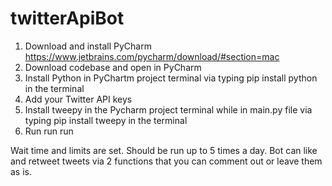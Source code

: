 # twitterApiBot

1. Download and install PyCharm https://www.jetbrains.com/pycharm/download/#section=mac
2. Download codebase and open in PyCharm
3. Install Python in PyChartm project terminal via typing pip install python in the terminal
4. Add your Twitter API keys
5. Install tweepy  in the Pycharm project terminal while in main.py file via typing pip install tweepy in the terminal
6. Run run run

Wait time and limits are set. Should be run up to 5 times a day. Bot can like and retweet tweets via 2 functions that you can comment out or leave them as is. 
